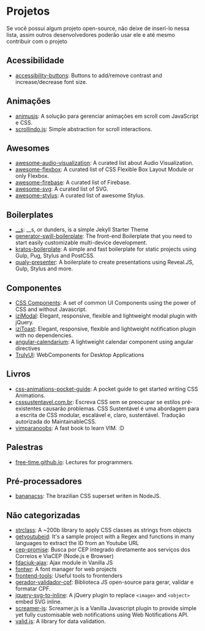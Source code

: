 # Projetos

Se você possui algum projeto open-source, não deixe de inseri-lo nessa lista, assim outros desenvolvedores poderão usar ele e até mesmo contribuir com o projeto

## Acessibilidade

* [accessibility-buttons](http://tiagoporto.github.io/accessibility-buttons/): Buttons to add/remove contrast and increase/decrease font size.

## Animações

* [animusjs](https://github.com/soutomario/animusjs): A solução para gerenciar animações em scroll com JavaScript e CSS.
* [scrollindo.js](https://github.com/afonsopacifer/scrollindo.js): Simple abstraction for scroll interactions.

## Awesomes

* [awesome-audio-visualization](https://github.com/willianjusten/awesome-audio-visualization): A curated list about Audio Visualization.
* [awesome-flexbox](https://github.com/afonsopacifer/awesome-flexbox): A curated list of CSS Flexible Box Layout Module or only Flexbox.
* [awesome-firebase](https://github.com/afonsopacifer/awesome-firebase): A curated list of Firebase.
* [awesome-svg](https://github.com/willianjusten/awesome-svg): A curated list of SVG.
* [awesome-stylus](https://github.com/diogomoretti/awesome-stylus): A curated list of awesome Stylus.

## Boilerplates

* [__s](https://github.com/woliveiras/__s): __s, or dunders, is a simple Jekyll Starter Theme
* [generator-swill-boilerplate](https://github.com/tiagoporto/generator-swill-boilerplate): The front-end Boilerplate that you need to start easily customizable multi-device development.
* [kratos-boilerplate](https://github.com/LFeh/kratos-boilerplate): A simple and fast boilerplate for static projects using Gulp, Pug, Stylus and PostCSS.
* [qualy-presenter](https://github.com/Qualy-org/qualy-presenter): A boilerplate to create presentations using Reveal.JS, Gulp, Stylus and more.

## Componentes

* [CSS Components](https://github.com/LFeh/css-components): A set of common UI Components using the power of CSS and without Javascript. 
* [iziModal](https://github.com/dolce/iziModal): Elegant, responsive, flexible and lightweight modal plugin with jQuery.
* [iziToast](https://github.com/dolce/iziToast): Elegant, responsive, flexible and lightweight notification plugin with no dependencies.
* [angular-calendarium](https://github.com/lazarofl/angular-calendarium): A lightweight calendar component using angular directives
* [TrulyUI](http://truly-ui.tk): WebComponents for Desktop Applications
## Livros

* [css-animations-pocket-guide](https://github.com/daliannyvieira/css-animations-pocket-guide): A pocket guide to get started writing CSS Animations.
* [csssustentavel.com.br](https://github.com/csssustentavel/csssustentavel.com.br): Escreva CSS sem se preocupar se estilos pré-existentes causarão problemas. CSS Sustentável é uma abordagem para a escrita de CSS modular, escalável e, claro, sustentável. Tradução autorizada do MaintainableCSS.
* [vimparanoobs](https://github.com/woliveiras/vimparanoobs): A fast book to learn VIM. :D

## Palestras 

* [free-time.github.io](https://github.com/free-time/free-time.github.io): Lectures for programmers.

## Pré-processadores

* [bananacss](https://github.com/bananacss/bananacss): The brazilian CSS superset writen in NodeJS.

## Não categorizadas

* [strclass](https://github.com/fdaciuk/): A ~200b library to apply CSS classes as strings from objects
* [getyoutubeid](https://github.com/soutomario/getyoutubeid):  It's a sample project with a Regex and functions in many languages to extract the ID from an Youtube URL
* [cep-promise](https://github.com/filipedeschamps/cep-promise): Busca por CEP integrado diretamente aos serviços dos Correios e ViaCEP (Node.js e Browser)
* [fdaciuk-ajax](https://github.com/fdaciuk/ajax): Ajax module in Vanilla JS
* [fontwr](https://github.com/raphaklaus/fontwr): A font manager for web projects
* [frontend-tools](https://github.com/LFeh/frontend-tools): Useful tools to frontenders
* [gerador-validador-cpf](https://github.com/tiagoporto/gerador-validador-cpf): Biblioteca JS open-source para gerar, validar e formatar CPF.
* [jquery-svg-to-inline](https://github.com/tiagoporto/jquery-svg-to-inline): A jQuery plugin to replace `<image>` and `<object>` embed SVG inline.
* [screamer-js](https://github.com/willianjusten/screamer-js): Screamer.js is a Vanilla Javascript plugin to provide simple yet fully customisable web notifications using Web Notifications API.
* [valid.js](https://github.com/dleitee/valid.js): A library for data validation.
